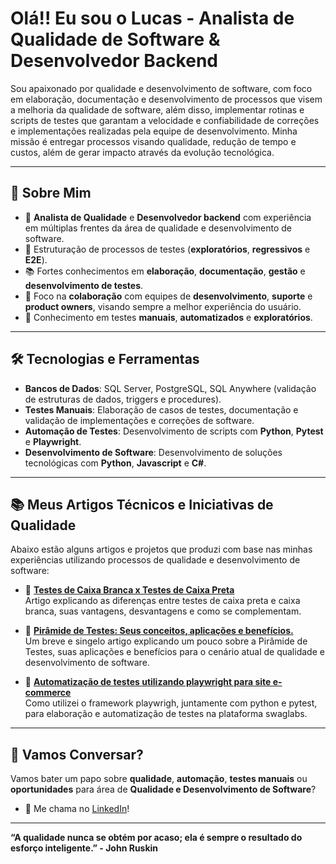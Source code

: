 # Olá!! Eu sou o Lucas - Analista de Qualidade de Software & Desenvolvedor Backend

Sou apaixonado por qualidade e desenvolvimento de software, com foco em elaboração, documentação e desenvolvimento de processos que visem a melhoria da qualidade de software, além disso, implementar rotinas e scripts de testes que garantam a velocidade e confiabilidade de correções e implementações realizadas pela equipe de desenvolvimento. Minha missão é entregar processos visando qualidade, redução de tempo e custos, além de gerar impacto através da evolução tecnológica.

---

## 📝 Sobre Mim

- 🎯 **Analista de Qualidade** e **Desenvolvedor backend** com experiência em múltiplas frentes da área de qualidade e desenvolvimento de software.
- 🧩 Estruturação de processos de testes (**exploratórios**, **regressivos** e **E2E**).
- 📚 Fortes conhecimentos em **elaboração**, **documentação**, **gestão** e **desenvolvimento de testes**.
- 🐞 Foco na **colaboração** com equipes de **desenvolvimento**, **suporte** e **product owners**, visando sempre a melhor experiência do usuário.
- 🧪 Conhecimento em testes **manuais**, **automatizados** e **exploratórios**.

---

## 🛠️ Tecnologias e Ferramentas

- **Bancos de Dados**: SQL Server, PostgreSQL, SQL Anywhere (validação de estruturas de dados, triggers e procedures).
- **Testes Manuais**: Elaboração de casos de testes, documentação e validação de implementações e correções de software.
- **Automação de Testes**: Desenvolvimento de scripts com **Python**, **Pytest** e **Playwright**.
- **Desenvolvimento de Software**: Desenvolvimento de soluções tecnológicas com **Python**, **Javascript** e **C#**.

---

## 📚 Meus Artigos Técnicos e Iniciativas de Qualidade

Abaixo estão alguns artigos e projetos que produzi com base nas minhas experiências utilizando processos de qualidade e desenvolvimento de software:

- 🔗 **[Testes de Caixa Branca x Testes de Caixa Preta](https://web.dio.me/articles/sobre-testes-de-software-um-breve-resumo-sobre-os-testes-de-caixa-branca-e-caixa-preta-a522a664e524)**  
  Artigo explicando as diferenças entre testes de caixa preta e caixa branca, suas vantagens, desvantagens e como se complementam.

- 🔗 **[Pirâmide de Testes: Seus conceitos, aplicações e benefícios.](https://github.com/Lucasrof/Piramide_de_Testes_Guia_Para_QA.git)**  
  Um breve e singelo artigo explicando um pouco sobre a Pirâmide de Testes, suas aplicações e benefícios para o cenário atual de qualidade e desenvolvimento de software.

- 🔗 **[Automatização de testes utilizando playwright para site e-commerce](https://github.com/Lucasrof/swaglabs_e2e_tests)**  
  Como utilizei o framework playwrigh, juntamente com python e pytest, para elaboração e automatização de testes na plataforma swaglabs.

---

## 🤝 Vamos Conversar?

Vamos bater um papo sobre **qualidade**, **automação**, **testes manuais** ou **oportunidades** para área de **Qualidade e Desenvolvimento de Software**?  
- 📩 Me chama no [LinkedIn](https://www.linkedin.com/in/lucasrosaf)!

---

**“A qualidade nunca se obtém por acaso; ela é sempre o resultado do esforço inteligente.” - John Ruskin**
